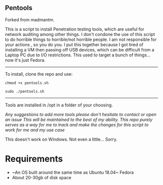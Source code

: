 ## Pentools


Forked from madmantm.

This is a script to install Penetration testing tools, which are useful for network auditing among other things. I don't condone the use of this script to do horrible things to horrible/not horrible people. I am not responsible for your actions , so you do you.
I put this together because I got tired of installing a VM then passing off USB devices, which can be difficult from a Laptop PC due to I/O restrictions. This used to target a bunch of things... now it's just Fedora.


---
To install, clone the repo and use:
```
chmod +x pentools.sh

sudo ./pentools.sh

```
---
Tools are installed in /opt in a folder of your choosing.

*Any suggestions to add more tools please don't hesitate to contact or open an issue*
*This will be maintained to the best of my ability.*
*This repo purely serves as a way for me to track and make the changes for this script to work for me and my use case*

This doesn't work on Windows. Not even a little... Sorry.

Requirements
====================
- ~An OS built around the same time as Ubuntu 18.04~ Fedora
- About 20-30gb of disk space
